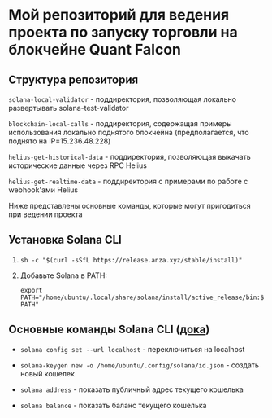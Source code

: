 # Мой репозиторий для ведения проекта по запуску торговли на блокчейне Quant Falcon

## Структура репозитория

`solana-local-validator` - поддиректория, позволяющая локально развертывать solana-test-validator 

`blockchain-local-calls` - поддиректория, содержащая примеры использования локально поднятого блокчейна (предполагается, что поднято на IP=15.236.48.228)

`helius-get-historical-data` - поддиректория, позволяющая выкачать исторические данные через RPC Helius

`helius-get-realtime-data` - поддиректория с примерами по работе с webhook'ами Helius

Ниже представлены основные команды, которые могут пригодиться при ведении проекта

## Установка Solana CLI

1.   ```sh -c "$(curl -sSfL https://release.anza.xyz/stable/install)"```
   
2. Добавьте Solana в PATH:

   ```export PATH="/home/ubuntu/.local/share/solana/install/active_release/bin:$PATH"```
   
## Основные команды Solana CLI ([дока](https://solana.com/ru/docs/intro/installation))

- `solana config set --url localhost` - переключиться на localhost

- `solana-keygen new -o /home/ubuntu/.config/solana/id.json` - создать новый кошелек

- `solana address` - показать публичный адрес текущего кошелька

- `solana balance` - показать баланс текущего кошелька